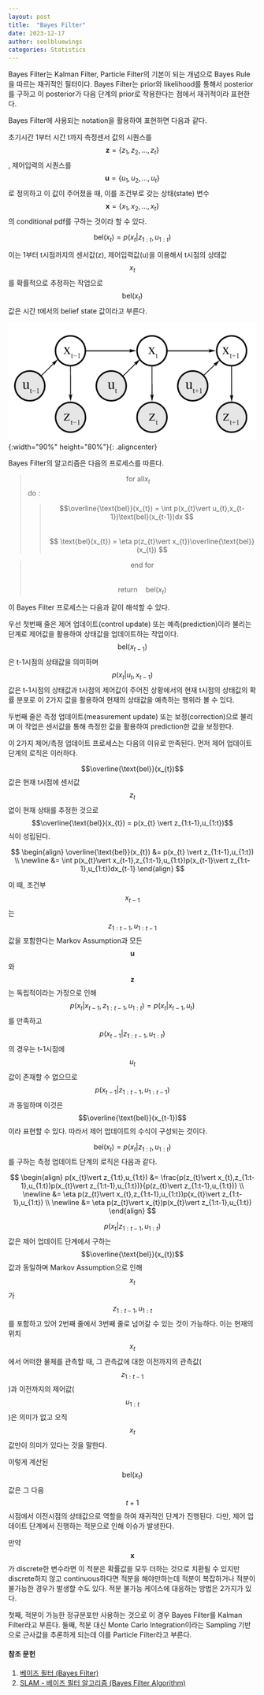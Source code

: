 ```yaml
---
layout: post
title:  "Bayes Filter"
date: 2023-12-17
author: seolbluewings
categories: Statistics
---
```


Bayes Filter는 Kalman Filter, Particle Filter의 기본이 되는 개념으로 Bayes Rule을 따르는 재귀적인 필터이다. Bayes Filter는 prior와 likelihood를 통해서 posterior를 구하고 이 posterior가 다음 단계의 prior로 작용한다는 점에서 재귀적이라 표현한다.

Bayes Filter에 사용되는 notation을 활용하여 표현하면 다음과 같다.

초기시간 1부터 시간 t까지 측정센서 값의 시퀀스를 $$ \mathbf{z} =\{z_{1},z_{2},...,z_{t}\} $$, 제어입력의 시퀀스를 $$ \mathbf{u} =\{u_{1},u_{2},...,u_{t}\} $$ 로 정의하고 이 값이 주어졌을 때, 이를 조건부로 갖는 상태(state) 변수 $$ \mathbf{x} =\{x_{1},x_{2},...,x_{t}\} $$ 의 conditional pdf를 구하는 것이라 할 수 있다.

$$ \text{bel}(x_{t}) = p(x_{t}\vert z_{1:t},u_{1:t}) $$

이는 1부터 t시점까지의 센서값(z), 제어입력값(u)을 이용해서 t시점의 상태값 $$x_{t}$$를 확률적으로 추정하는 작업으로 $$ \text{bel}(x_{t}) $$ 값은 시간 t에서의 belief state 값이라고 부른다.

![label](https://github.com/seolbluewings/seolbluewings.github.io/blob/master/assets/bayes_filter.png?raw=true){:width="90%" height="80%"}{: .aligncenter}

Bayes Filter의 알고리즘은 다음의 프로세스를 따른다.


> $$\text{for all} x_{t} \quad$$ do :   
>> $$\overline{\text{bel}}(x_{t}) = \int p(x_{t}\vert u_{t},x_{t-1})\text{bel}(x_{t-1})dx $$   
>> $$ \text{bel}(x_{t}) = \eta p(z_{t}\vert x_{t})\overline{\text{bel}}(x_{t}) $$   

> $$\text{end for} $$   
> $$ \text{return} \quad \text{bel}(x_{t}) $$   


이 Bayes Filter 프로세스는 다음과 같이 해석할 수 있다.

우선 첫번째 줄은 제어 업데이트(control update) 또는 예측(prediction)이라 불리는 단계로 제어값을 활용하여 상태값을 업데이트하는 작업이다. $$\text{bel}(x_{t-1})$$은 t-1시점의 상태값을 의미하며 $$p(x_{t}\vert u_{t},x_{t-1})$$ 값은 t-1시점의 상태값과 t시점의 제어값이 주어진 상황에서의 현재 t시점의 상태값의 확률 분포로 이 2가지 값을 활용하여 현재의 상태값을 예측하는 행위라 볼 수 있다.

두번째 줄은 측정 업데이트(measurement update) 또는 보정(correction)으로 불리며 이 작업은 센서값을 통해 측정한 값을 활용하여 prediction한 값을 보정한다.

이 2가지 제어/측정 업데이트 프로세스는 다음의 이유로 만족된다. 먼저 제어 업데이트 단계의 로직은 이러하다.

$$\overline{\text{bel}}(x_{t})$$값은 현재 t시점에 센서값 $$z_{t}$$ 없이 현재 상태를 추정한 것으로 $$\overline{\text{bel}}(x_{t}) = p(x_{t} \vert z_{1:t-1},u_{1:t})$$ 식이 성립된다.

$$
\begin{align}
\overline{\text{bel}}(x_{t}) &= p(x_{t} \vert z_{1:t-1},u_{1:t}) \\ \newline
&= \int p(x_{t}\vert x_{t-1},z_{1:t-1},u_{1:t})p(x_{t-1}\vert z_{1:t-1},u_{1:t})dx_{t-1}
\end{align}
$$

이 때, 조건부 $$x_{t-1}$$는 $$z_{1:t-1},u_{1:t-1}$$ 값을 포함한다는 Markov Assumption과 모든 $$\mathbf{u}$$와 $$\mathbf{z}$$는 독립적이라는 가정으로 인해 $$p(x_{t}\vert x_{t-1},z_{1:t-1},u_{1:t}) = p(x_{t}\vert x_{t-1},u_{t})$$ 를 만족하고 $$p(x_{t-1}\vert z_{1:t-1},u_{1:t})$$의 경우는 t-1시점에 $$u_{t}$$값이 존재할 수 없으므로 $$p(x_{t-1}\vert z_{1:t-1},u_{1:t-1})$$과 동일하며 이것은 $$\overline{\text{bel}}(x_{t-1})$$이라 표현할 수 있다. 따라서 제어 업데이트의 수식이 구성되는 것이다. 

$$\text{bel}(x_{t}) = p(x_{t}\vert z_{1:t},u_{1:t})$$를 구하는 측정 업데이트 단계의 로직은 다음과 같다. 

$$
\begin{align}
p(x_{t}\vert z_{1:t},u_{1:t}) &= \frac{p(z_{t}\vert x_{t},z_{1:t-1},u_{1:t})p(x_{t}\vert z_{1:t-1},u_{1:t})}{p(z_{t}\vert z_{1:t-1},u_{1:t})} \\ \newline
&= \eta p(z_{t}\vert x_{t},z_{1:t-1},u_{1:t})p(x_{t}\vert z_{1:t-1},u_{1:t}) \\ \newline
&= \eta p(z_{t}\vert x_{t})p(x_{t}\vert z_{1:t-1},u_{1:t})
\end{align}
$$

$$p(x_{t}\vert z_{1:t-1},u_{1:t})$$ 값은 제어 업데이트 단계에서 구하는 $$\overline{\text{bel}}(x_{t})$$ 값과 동일하며 Markov Assumption으로 인해 $$x_{t}$$가 $$z_{1:t-1},u_{1:t}$$를 포함하고 있어 2번째 줄에서 3번째 줄로 넘어갈 수 있는 것이 가능하다. 이는 현재의 위치 $$x_{t}$$에서 어떠한 물체를 관측할 때, 그 관측값에 대한 이전까지의 관측값($$z_{1:t-1}$$)과 이전까지의 제어값($$u_{1:t}$$)은 의미가 없고 오직 $$x_{t}$$ 값만이 의미가 있다는 것을 말한다.

이렇게 계산된 $$\text{bel}(x_{t})$$ 값은 그 다음 $$t+1$$시점에서 이전시점의 상태값으로 역할을 하여 재귀적인 단계가 진행된다.
다만, 제어 업데이트 단계에서 진행하는 적분으로 인해 이슈가 발생한다.

만약 $$\mathbf{x}$$가 discrete한 변수라면 이 적분은 확률값을 모두 더하는 것으로 치환될 수 있지만 discrete하지 않고 continuous하다면 적분을 해야만하는데 적분이 복잡하거나 적분이 불가능한 경우가 발생할 수도 있다. 적분 불가능 케이스에 대응하는 방법은 2가지가 있다.

첫째, 적분이 가능한 정규분포만 사용하는 것으로 이 경우 Bayes Filter를 Kalman Filter라고 부른다.
둘째, 적분 대신 Monte Carlo Integration이라는 Sampling 기반으로 근사값을 추론하게 되는데 이를 Particle Filter라고 부른다.


#### 참조 문헌
1. [베이즈 필터 (Bayes Filter)](https://gaussian37.github.io/autodrive-ose-bayes_filter/) <br>
2. [SLAM - 베이즈 필터 알고리즘 (Bayes Filter Algorithm)](https://blog.naver.com/PostView.nhn?blogId=junghs1040&logNo=222345147315)

